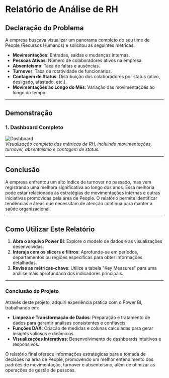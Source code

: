 # Relatório de Análise de RH

## Declaração do Problema

A empresa buscava visualizar um panorama completo do seu time de People (Recursos Humanos) e solicitou as seguintes métricas:

- **Movimentações**: Entradas, saídas e mudanças internas.
- **Pessoas Ativas**: Número de colaboradores ativos na empresa.
- **Absenteísmo**: Taxa de faltas e ausências.
- **Turnover**: Taxa de rotatividade de funcionários.
- **Contagem de Status**: Distribuição dos colaboradores por status (ativo, desligado, afastado, etc.).
- **Movimentações ao Longo do Mês**: Variação das movimentações ao longo do tempo.

---

## Demonstração

### 1. Dashboard Completo
![Dashboard](https://github.com/jorgebooz/Data-Science/blob/main/Dashboards/src/People%20-%20dashboard.PNG?raw=true)  
*Visualização completa das métricas de RH, incluindo movimentações, turnover, absenteísmo e contagem de status.*

---

## Conclusão

A empresa enfrentou um alto índice de turnover no passado, mas vem registrando uma melhora significativa ao longo dos anos. Essa melhoria pode estar relacionada às estratégias de movimentações internas e outras iniciativas promovidas pela área de People. O relatório permite identificar tendências e áreas que necessitam de atenção contínua para manter a saúde organizacional.

---

## Como Utilizar Este Relatório

1. **Abra o arquivo Power BI**: Explore o modelo de dados e as visualizações desenvolvidas.  
2. **Interaja com os slicers e filtros**: Aprofunde-se em períodos, departamentos ou regiões específicas para obter informações detalhadas.  
3. **Revise as métricas-chave**: Utilize a tabela "Key Measures" para uma análise mais aprofundada dos indicadores principais.  

---

### Conclusão do Projeto

Através deste projeto, adquiri experiência prática com o Power BI, trabalhando em:

- **Limpeza e Transformação de Dados**: Preparação e tratamento de dados para garantir análises consistentes e confiáveis.
- **Funções DAX**: Criação de medidas e colunas calculadas para gerar insights valiosos e dinâmicos.
- **Visualizações Interativas**: Desenvolvimento de dashboards intuitivos e responsivos.

O relatório final oferece informações estratégicas para a tomada de decisões na área de People, promovendo um melhor entendimento dos padrões de movimentação, turnover e absenteísmo, além de otimizar as operações de gestão de pessoas.